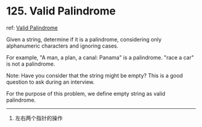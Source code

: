 # 125. Valid Palindrome

ref: [Valid Palindrome](https://leetcode.com/problems/valid-palindrome/)

Given a string, determine if it is a palindrome, considering only alphanumeric characters and ignoring cases.



For example,
&quot;A man, a plan, a canal: Panama&quot; is a palindrome.
&quot;race a car&quot; is not a palindrome.



Note:
Have you consider that the string might be empty? This is a good question to ask during an interview.

For the purpose of this problem, we define empty string as valid palindrome.

***

1. 左右两个指针的操作
